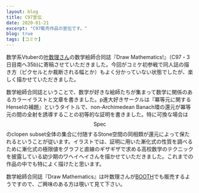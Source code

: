 ```yaml
---
layout: blog
title: C97宣伝
date: 2020-01-21
excerpt: "C97販売作品の宣伝です。"
blog: true
tags: [コミケ]
---
```


数学系Vtuberの[叶数理さん](https://twitter.co.jp/kano_suuri)の数学絵師合同誌『Draw Mathematics!』（C97・3日目南へ35b)に寄稿させていただきました。今回がコミケ初参戦で同人誌の描き方（ピクセルとか裁断される幅とか）もよく分かっていない状態でしたが、楽しく描かせていただきました。

数学絵師合同誌ということで、数学が好きな絵師たちが集まって数学に関係のあるカラーイラストと文章を書きました。p進大好きサークルは『冪等元に関するHenselの補題』というタイトルで、non-Archimedean Banach環の還元が冪等元の間の全射を誘導することの初等的な証明を書きました。特に可換な場合は$$\textrm{Spec}$$のclopen subset全体の集合に付随するStone空間の同相類が還元によって保たれるということが従います。イラストでは、証明に用いた漸化式の性質を調べるために漸化式の極限値をグラフと直線のギザギザで求める高校数学のテクニックを披露している幼少期のワヘイヘイさんを描かせていただきました。これまでの作品の中でも特によく描けたと思います。

数学絵師合同誌『Draw Mathematics』は叶数理さんが[BOOTH](https://next-nexus.booth.pm/items/1779503)でも販売するようですので、ご興味のある方は覗いて見て下さい。

